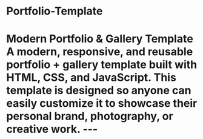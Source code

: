 # Portfolio-Template
# Modern Portfolio &amp; Gallery Template    A modern, responsive, and reusable **portfolio + gallery template**   built with **HTML, CSS, and JavaScript**.   This template is designed so anyone can easily customize it to showcase their personal brand, photography, or creative work.    ---  

